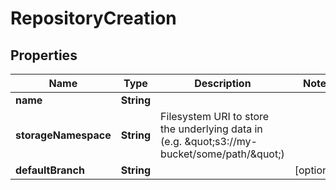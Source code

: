 

# RepositoryCreation


## Properties

Name | Type | Description | Notes
------------ | ------------- | ------------- | -------------
**name** | **String** |  | 
**storageNamespace** | **String** | Filesystem URI to store the underlying data in (e.g. \&quot;s3://my-bucket/some/path/\&quot;) | 
**defaultBranch** | **String** |  |  [optional]



